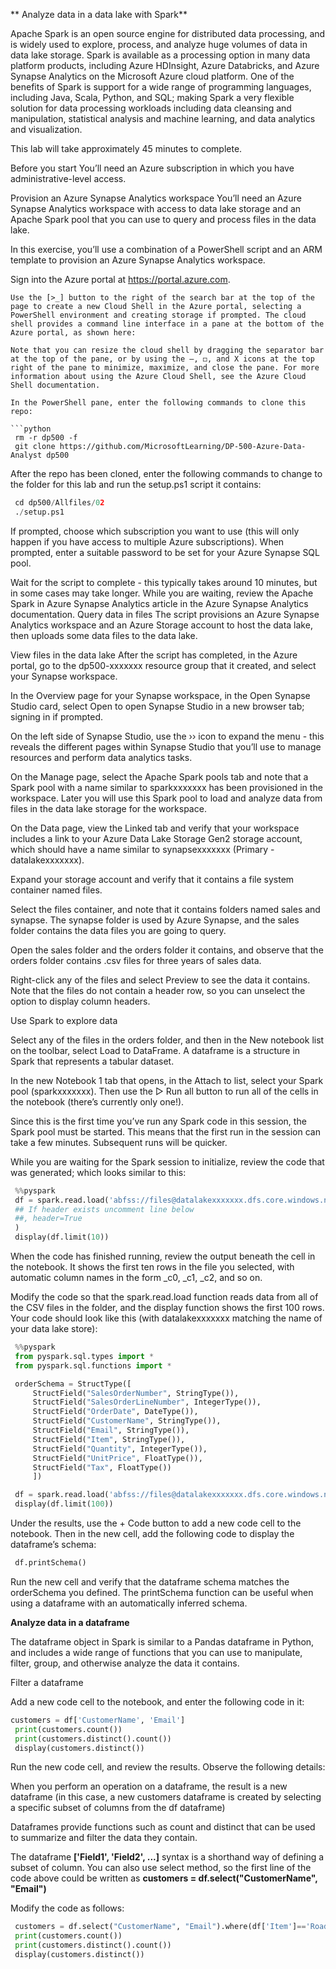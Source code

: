 ** Analyze data in a data lake with Spark**

Apache Spark is an open source engine for distributed data processing, and is widely used to explore, process, and analyze huge volumes of data in data lake storage. Spark is available as a processing option in many data platform products, including Azure HDInsight, Azure Databricks, and Azure Synapse Analytics on the Microsoft Azure cloud platform. One of the benefits of Spark is support for a wide range of programming languages, including Java, Scala, Python, and SQL; making Spark a very flexible solution for data processing workloads including data cleansing and manipulation, statistical analysis and machine learning, and data analytics and visualization.

This lab will take approximately 45 minutes to complete.

Before you start
You’ll need an Azure subscription in which you have administrative-level access.

Provision an Azure Synapse Analytics workspace
You’ll need an Azure Synapse Analytics workspace with access to data lake storage and an Apache Spark pool that you can use to query and process files in the data lake.

In this exercise, you’ll use a combination of a PowerShell script and an ARM template to provision an Azure Synapse Analytics workspace.

Sign into the Azure portal at
https://portal.azure.com.
```
Use the [>_] button to the right of the search bar at the top of the page to create a new Cloud Shell in the Azure portal, selecting a PowerShell environment and creating storage if prompted. The cloud shell provides a command line interface in a pane at the bottom of the Azure portal, as shown here:

Note that you can resize the cloud shell by dragging the separator bar at the top of the pane, or by using the —, ◻, and X icons at the top right of the pane to minimize, maximize, and close the pane. For more information about using the Azure Cloud Shell, see the Azure Cloud Shell documentation.

In the PowerShell pane, enter the following commands to clone this repo:

```python
 rm -r dp500 -f
 git clone https://github.com/MicrosoftLearning/DP-500-Azure-Data-Analyst dp500
```

After the repo has been cloned, enter the following commands to change to the folder for this lab and run the setup.ps1 script it contains:

```python
 cd dp500/Allfiles/02
 ./setup.ps1
```

If prompted, choose which subscription you want to use (this will only happen if you have access to multiple Azure subscriptions).
When prompted, enter a suitable password to be set for your Azure Synapse SQL pool.

Wait for the script to complete - this typically takes around 10 minutes, but in some cases may take longer. While you are waiting, review the Apache Spark in Azure Synapse Analytics article in the Azure Synapse Analytics documentation.
Query data in files
The script provisions an Azure Synapse Analytics workspace and an Azure Storage account to host the data lake, then uploads some data files to the data lake.

View files in the data lake
After the script has completed, in the Azure portal, go to the dp500-xxxxxxx resource group that it created, and select your Synapse workspace.

In the Overview page for your Synapse workspace, in the Open Synapse Studio card, select Open to open Synapse Studio in a new browser tab; signing in if prompted.

On the left side of Synapse Studio, use the ›› icon to expand the menu - this reveals the different pages within Synapse Studio that you’ll use to manage resources and perform data analytics tasks.

On the Manage page, select the Apache Spark pools tab and note that a Spark pool with a name similar to sparkxxxxxxx has been provisioned in the workspace. Later you will use this Spark pool to load and analyze data from files in the data lake storage for the workspace.

On the Data page, view the Linked tab and verify that your workspace includes a link to your Azure Data Lake Storage Gen2 storage account, which should have a name similar to synapsexxxxxxx (Primary - datalakexxxxxxx).

Expand your storage account and verify that it contains a file system container named files.

Select the files container, and note that it contains folders named sales and synapse. The synapse folder is used by Azure Synapse, and the sales folder contains the data files you are going to query.

Open the sales folder and the orders folder it contains, and observe that the orders folder contains .csv files for three years of sales data.

Right-click any of the files and select Preview to see the data it contains. Note that the files do not contain a header row, so you can unselect the option to display column headers.

Use Spark to explore data

Select any of the files in the orders folder, and then in the New notebook list on the toolbar, select Load to DataFrame. A dataframe is a structure in Spark that represents a tabular dataset.

In the new Notebook 1 tab that opens, in the Attach to list, select your Spark pool (sparkxxxxxxx). Then use the ▷ Run all button to run all of the cells in the notebook (there’s currently only one!).

Since this is the first time you’ve run any Spark code in this session, the Spark pool must be started. This means that the first run in the session can take a few minutes. Subsequent runs will be quicker.

While you are waiting for the Spark session to initialize, review the code that was generated; which looks similar to this:

```python
 %%pyspark
 df = spark.read.load('abfss://files@datalakexxxxxxx.dfs.core.windows.net/sales/orders/2019.csv', format='csv'
 ## If header exists uncomment line below
 ##, header=True
 )
 display(df.limit(10))
```

When the code has finished running, review the output beneath the cell in the notebook. It shows the first ten rows in the file you selected, with automatic column names in the form _c0, _c1, _c2, and so on.

Modify the code so that the spark.read.load function reads data from all of the CSV files in the folder, and the display function shows the first 100 rows. Your code should look like this (with datalakexxxxxxx matching the name of your data lake store):

```python
 %%pyspark
 from pyspark.sql.types import *
 from pyspark.sql.functions import *

 orderSchema = StructType([
     StructField("SalesOrderNumber", StringType()),
     StructField("SalesOrderLineNumber", IntegerType()),
     StructField("OrderDate", DateType()),
     StructField("CustomerName", StringType()),
     StructField("Email", StringType()),
     StructField("Item", StringType()),
     StructField("Quantity", IntegerType()),
     StructField("UnitPrice", FloatType()),
     StructField("Tax", FloatType())
     ])

 df = spark.read.load('abfss://files@datalakexxxxxxx.dfs.core.windows.net/sales/orders/*.csv', format='csv', schema=orderSchema)
 display(df.limit(100))
```

Under the results, use the + Code button to add a new code cell to the notebook. Then in the new cell, add the following code to display the dataframe’s schema:

```python
 df.printSchema()
```

Run the new cell and verify that the dataframe schema matches the orderSchema you defined. The printSchema function can be useful when using a dataframe with an automatically inferred schema.

**Analyze data in a dataframe**

The dataframe object in Spark is similar to a Pandas dataframe in Python, and includes a wide range of functions that you can use to manipulate, filter, group, and otherwise analyze the data it contains.

Filter a dataframe

Add a new code cell to the notebook, and enter the following code in it:

```python
customers = df['CustomerName', 'Email']
 print(customers.count())
 print(customers.distinct().count())
 display(customers.distinct())
```

Run the new code cell, and review the results. Observe the following details:

When you perform an operation on a dataframe, the result is a new dataframe (in this case, a new customers dataframe is created by selecting a specific subset of columns from the df dataframe)

Dataframes provide functions such as count and distinct that can be used to summarize and filter the data they contain.

The dataframe **['Field1', 'Field2', ...]** syntax is a shorthand way of defining a subset of column. You can also use select method, so the first line of the code above could be written as  **customers = df.select("CustomerName", "Email")**

Modify the code as follows:

```python
 customers = df.select("CustomerName", "Email").where(df['Item']=='Road-250 Red, 52')
 print(customers.count())
 print(customers.distinct().count())
 display(customers.distinct())
```
